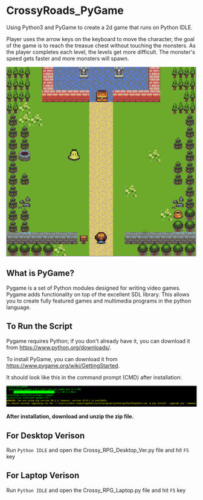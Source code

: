 # CrossyRoads_PyGame
Using Python3 and PyGame to create a 2d game that runs on Python IDLE.

Player uses the arrow keys on the keyboard to move the character, the goal of the game is to reach the treasue chest without touching the monsters. As the player completes each level, the levels get more difficult. The monster's speed gets faster and more monsters will spawn.

![Gameplay Picture](https://github.com/twlai251/CrossyRoads_PyGame/blob/master/Crossy_Gameplay.PNG)

## What is PyGame?

Pygame is a set of Python modules designed for writing video games. Pygame adds functionality on top of the excellent SDL library. This allows you to create fully featured games and multimedia programs in the python language.



## To Run the Script

Pygame requires Python; if you don't already have it, you can download it from https://www.python.org/downloads/.

To install PyGame, you can download it from https://www.pygame.org/wiki/GettingStarted.

It should look like this in the command prompt (CMD) after installation:

![alt text](https://github.com/twlai251/CrossyRoads_PyGame/blob/master/PyGameInstall.PNG)
 
 
 **After installation, download and unzip the zip file.**

 
## For Desktop Verison 
Run `Python IDLE` and open the Crossy_RPG_Desktop_Ver.py file and hit `F5` key


## For Laptop Verison 
Run `Python IDLE` and open the Crossy_RPG_Laptop.py file and hit `F5` key


